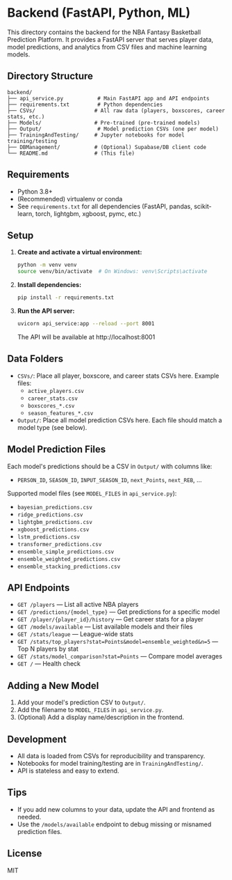 # Backend (FastAPI, Python, ML)

This directory contains the backend for the NBA Fantasy Basketball Prediction Platform. It provides a FastAPI server that serves player data, model predictions, and analytics from CSV files and machine learning models.

## Directory Structure

```
backend/
├── api_service.py           # Main FastAPI app and API endpoints
├── requirements.txt         # Python dependencies
├── CSVs/                   # All raw data (players, boxscores, career stats, etc.)
├── Models/                 # Pre-trained (pre-trained models)
├── Output/                  # Model prediction CSVs (one per model)
├── TrainingAndTesting/     # Jupyter notebooks for model training/testing
├── DBManagement/           # (Optional) Supabase/DB client code
└── README.md               # (This file)
```

## Requirements
- Python 3.8+
- (Recommended) virtualenv or conda
- See `requirements.txt` for all dependencies (FastAPI, pandas, scikit-learn, torch, lightgbm, xgboost, pymc, etc.)

## Setup

1. **Create and activate a virtual environment:**
   ```bash
   python -m venv venv
   source venv/bin/activate  # On Windows: venv\Scripts\activate
   ```
2. **Install dependencies:**
   ```bash
   pip install -r requirements.txt
   ```
3. **Run the API server:**
   ```bash
   uvicorn api_service:app --reload --port 8001
   ```
   The API will be available at http://localhost:8001

## Data Folders
- `CSVs/`: Place all player, boxscore, and career stats CSVs here. Example files:
  - `active_players.csv`
  - `career_stats.csv`
  - `boxscores_*.csv`
  - `season_features_*.csv`
- `Output/`: Place all model prediction CSVs here. Each file should match a model type (see below).

## Model Prediction Files
Each model's predictions should be a CSV in `Output/` with columns like:
- `PERSON_ID`, `SEASON_ID`, `INPUT_SEASON_ID`, `next_Points`, `next_REB`, ...

Supported model files (see `MODEL_FILES` in `api_service.py`):
- `bayesian_predictions.csv`
- `ridge_predictions.csv`
- `lightgbm_predictions.csv`
- `xgboost_predictions.csv`
- `lstm_predictions.csv`
- `transformer_predictions.csv`
- `ensemble_simple_predictions.csv`
- `ensemble_weighted_predictions.csv`
- `ensemble_stacking_predictions.csv`

## API Endpoints

- `GET /players` — List all active NBA players
- `GET /predictions/{model_type}` — Get predictions for a specific model
- `GET /player/{player_id}/history` — Get career stats for a player
- `GET /models/available` — List available models and their files
- `GET /stats/league` — League-wide stats
- `GET /stats/top_players?stat=Points&model=ensemble_weighted&n=5` — Top N players by stat
- `GET /stats/model_comparison?stat=Points` — Compare model averages
- `GET /` — Health check

## Adding a New Model
1. Add your model's prediction CSV to `Output/`.
2. Add the filename to `MODEL_FILES` in `api_service.py`.
3. (Optional) Add a display name/description in the frontend.

## Development
- All data is loaded from CSVs for reproducibility and transparency.
- Notebooks for model training/testing are in `TrainingAndTesting/`.
- API is stateless and easy to extend.

## Tips
- If you add new columns to your data, update the API and frontend as needed.
- Use the `/models/available` endpoint to debug missing or misnamed prediction files.

## License
MIT 
